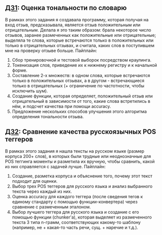 ## [ДЗ1](АвтОбрЕЯ_Козлова_ДЗ1.ipynb): Оценка тональности по словарю
В рамках этого задания я создавала программу, которая получая на вход отзыв, предсказывала, является отзыв положительным или отрицательным. Делала я это таким образом: брала некоторое число отзывов, заранее размеченных как положительные или отрицательные; выделяла те слова, которые встречаются только в положительных или только в отрицательных отзывах, и считала, каких слов в поступившем мне на проверку отзыве больше.
Пайплайн:
1. Сбор тренировочной и тестовой выборок посредством краулинга.
2. Токенизация слов, приведение их к нижнему регистру и к начальной форме.
3. Составление 2-х множеств: в одном слова, которые встречаются только в положительных отзывах, а в другом - встречающиеся только в отрицательных (+ ограничение по частотности, чтобы исключить шум).
4. Создание функции, которая определяет, положительный отзыв или отрицательный в зависимости от того, какие слова встретились в нём, и подсчет качества при помощи accuracy.
5. Предложение нескольких способов улучшения этого алгоритма определения тональности отзыва.

## [ДЗ2](АвтОбрЕЯ_Козлова_ДЗ2.ipynb): Сравнение качества русскоязычных POS теггеров
В рамках этого задания я нашла тексты на русском языке (размер корпуса 200+ слов), в которых были трудные или неоднозначные для POS теггинга моменты и разметила их вручную, чтобы сравнить, какой из них справляется с задачей лучше.
Пайплайн:
1. Создание, разметка корпуса и объяснение того, почему этот текст подходит для оценки. 
2. Выбор трех POS теггеров для русского языка и анализ выбранного текста через каждый из них.
3. Оценка accuracy для каждого теггера (после сведения тегов к единому стандарту с помощью функции-конвертера) через сравнение с размеченным эталоном.
4. Выбор лучшего теггера для русского языка и создание с его помощью функции (chunker'а), которая выделяет из размеченного текста 3 типа n-грамм, соответствующих какому-то шаблону (например, не + какая-то часть речи, сущ. + наречие и т.д.).
